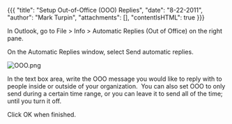 {{{
  "title": "Setup Out-of-Office (OOO) Replies",
  "date": "8-22-2011",
  "author": "Mark Turpin",
  "attachments": [],
  "contentIsHTML": true
}}}

<p>In Outlook, go to File &gt; Info &gt; Automatic Replies (Out of Office) on the right pane.</p>
<p>On the Automatic Replies window, select Send automatic replies.</p>
<p><img src="https://t3n.zendesk.com/attachments/token/epta7rqhq12czbc/?name=OOO.png" alt="OOO.png" />
</p>
<p>In the text box area, write the OOO message you would like to reply with to people inside or outside of your organization.&nbsp; You can also set OOO to only send during a certain time range, or you can leave it to send all of the time; until you turn
  it off.</p>
<p>Click OK when finished.</p>